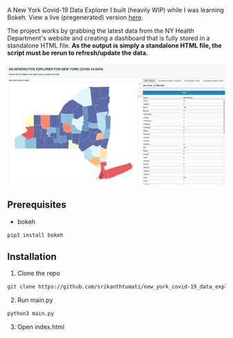 A New York Covid-19 Data Explorer I built (heavily WIP) while I was learning Bokeh. View a live (pregenerated) version [here](https://srikanthtumati.com/new_york_covid-19_data_explorer/).

The project works by grabbing the latest data from the NY Health Department's website and creating a dashboard that is fully stored in a standalone HTML file. **As the output is simply a standalone HTML file, the script must be rerun to refresh/update the data.**

[![Product Name Screen Shot][product-screenshot]](https://srikanthtumati.com/new_york_covid-19_data_explorer/)

## Prerequisites

* bokeh
```sh
pip3 install bokeh
```

## Installation

1. Clone the repo
```sh
git clone https://github.com/srikanthtumati/new_york_covid-19_data_explorer.git
```
2. Run main.py
```sh
python3 main.py
```
3. Open index.html

[product-screenshot]: images/screenshot.png
